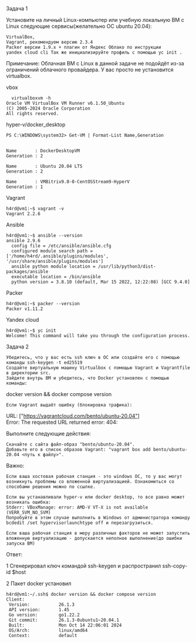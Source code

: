 
Задача 1

Установите на личный Linux-компьютер или учебную локальную ВМ с Linux следующие сервисы(желательно ОС ubuntu 20.04):

    VirtualBox,
    Vagrant, рекомендуем версию 2.3.4
    Packer версии 1.9.х + плагин от Яндекс Облако по инструкции
    уandex cloud cli Так же инициализируйте профиль с помощью yc init .

Примечание: Облачная ВМ с Linux в данной задаче не подойдёт из-за ограничений облачного провайдера. У вас просто не установится virtualbox.

vbox

      virtualboxvm -h
    Oracle VM VirtualBox VM Runner v6.1.50_Ubuntu
    (C) 2005-2024 Oracle Corporation
    All rights reserved.
    
    
hyper-v/docker_desktop

    PS C:\WINDOWS\system32> Get-VM | Format-List Name,Generation


    Name       : DockerDesktopVM
    Generation : 2

    Name       : Ubuntu 20.04 LTS
    Generation : 2

    Name       : VMBitrix9.0-0-CentOSStream9-HyperV
    Generation : 1

Vagrant 

    h4rd@vm1:~$ vagrant -v
    Vagrant 2.2.6

Ansible 

    h4rd@vm1:~$ ansible --version
    ansible 2.9.6
      config file = /etc/ansible/ansible.cfg
      configured module search path = ['/home/h4rd/.ansible/plugins/modules', '/usr/share/ansible/plugins/modules']
      ansible python module location = /usr/lib/python3/dist-packages/ansible
      executable location = /bin/ansible
      python version = 3.8.10 (default, Mar 15 2022, 12:22:08) [GCC 9.4.0]

Packer

    h4rd@vm1:~$ packer --version
    Packer v1.11.2


Yandex cloud 

    h4rd@vm1:~$ yc init
    Welcome! This command will take you through the configuration process.

Задача 2

    Убедитесь, что у вас есть ssh ключ в ОС или создайте его с помощью команды ssh-keygen -t ed25519
    Создайте виртуальную машину Virtualbox с помощью Vagrant и Vagrantfile в директории src.
    Зайдите внутрь ВМ и убедитесь, что Docker установлен с помощью команды:

docker version && docker compose version

    Если Vagrant выдаёт ошибку (блокировка трафика):

URL: ["https://vagrantcloud.com/bento/ubuntu-20.04"]     
Error: The requested URL returned error: 404:

Выполните следующие действия:

    Скачайте с сайта файл-образ "bento/ubuntu-20.04".
    Добавьте его в список образов Vagrant: "vagrant box add bento/ubuntu-20.04 <путь к файлу>".

Важно:

    Если ваша хостовая рабочая станция - это windows ОС, то у вас могут возникнуть проблемы со вложенной виртуализацией. Ознакомиться со cпособами решения можно по ссылке.

    Если вы устанавливали hyper-v или docker desktop, то все равно может возникать ошибка:
    Stderr: VBoxManage: error: AMD-V VT-X is not available (VERR_SVM_NO_SVM)
    Попробуйте в этом случае выполнить в Windows от администратора команду bcdedit /set hypervisorlaunchtype off и перезагрузиться.

    Если ваша рабочая станция в меру различных факторов не может запустить вложенную виртуализацию - допускается неполное выполнение(до ошибки запуска ВМ)

Ответ: 

1 Сгенерировал ключ командой ssh-keygen и распространил ssh-copy-id $host

2 Пакет docker установил

    h4rd@vm1:~/.ssh$ docker version && docker compose version
    Client:
     Version:           26.1.3
     API version:       1.45
     Go version:        go1.22.2
     Git commit:        26.1.3-0ubuntu1~20.04.1
     Built:             Mon Oct 14 22:06:01 2024
     OS/Arch:           linux/amd64
     Context:           default

   



